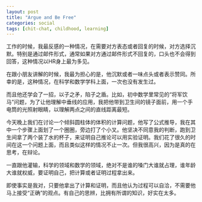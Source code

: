 ```yaml
---
layout: post
title: "Argue and Be Free"
categories: social
tags: [chit-chat, childhood, learning]
---
```


工作的时候，我最反感的一种情况，在需要对方表态或者回复的时候，对方选择沉默。特别是通过邮件形式，通常如果对方通过邮件形式不回复的，口头也不会得到回答，这种情况以HR身上最为多见。

在跟小朋友讲解的时候，我最为担心的是，他沉默或者一味点头或者表示赞同。所幸的是，这种情况，在科学和数学学科上面，一次也没有发生过。

而且他还学会了一招，以子之矛，陷子之盾。比如，初中数学里常见的“将军饮马”问题，为了让他理解中垂线的应用，我把他带到卫生间的镜子面前，用一个手电筒的光照射眼睛，以理解两点之间的直线距离最短。

今天晚上我们在讨论一个倾斜圆柱体的体积的计算问题，他写了公式推导，我在其中一个步骤上面划了一个圈圈，旁边打了个小叉。他坚决不同意我的判断，跑到卫生间拿了两个装了水的杯子，来证明自己推论可以用实验证明。我们花了很久的时间在这一个问题上面，而且类似这样的情况不止一次。但我很高兴，因为是真的在思考，在辩论。

一直跟他灌输，科学的领域和数学的领域，绝对不是谁的嗓门大谁就占理，谁年龄大谁就权威，要证明自己，把计算或者证明过程拿出来。

即使事实是我对，只要他拿出了计算和证明，而且他认为过程可以自洽，不需要他马上接受“正确”的观点。有自己的思辨，比拥有所谓的知识，好实在太多。
